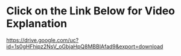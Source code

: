 # Click on the Link Below for Video Explanation

https://drive.google.com/uc?id=1s0gHFhipz2NsV_oGbjaHpQ8MBBlAfad9&export=download
